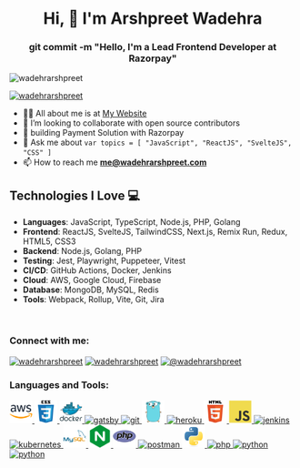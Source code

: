 <h1 align="center">Hi, 👋 I'm Arshpreet Wadehra</h1>
<h3 align="center">git commit -m "Hello, I'm a Lead Frontend Developer at Razorpay"</h3>


<p align="left"> <img src="https://komarev.com/ghpvc/?username=wadehrarshpreet&label=Profile%20views&color=0e75b6&style=flat" alt="wadehrarshpreet" /> </p>
<p align="left"> <a href="https://twitter.com/wadehrarshpreet" target="blank"><img src="https://img.shields.io/twitter/follow/wadehrarshpreet?logo=twitter&style=for-the-badge" alt="wadehrarshpreet" /></a> </p>

- 👨‍💻 All about me is at [My Website](https://wadehrarshpreet.com/)
- 👯 I’m looking to collaborate with open source contributors
- 🔨 building Payment Solution with Razorpay
- 💬 Ask me about ``` var topics = [ "JavaScript", "ReactJS", "SvelteJS", "CSS" ] ```
- 📫 How to reach me **me@wadehrarshpreet.com**

## Technologies I Love 💻
- **Languages**: JavaScript, TypeScript, Node.js, PHP, Golang
- **Frontend**: ReactJS, SvelteJS, TailwindCSS, Next.js, Remix Run, Redux, HTML5, CSS3
- **Backend**: Node.js, Golang, PHP
- **Testing**: Jest, Playwright, Puppeteer, Vitest
- **CI/CD**: GitHub Actions, Docker, Jenkins
- **Cloud**: AWS, Google Cloud, Firebase
- **Database**: MongoDB, MySQL, Redis
- **Tools**: Webpack, Rollup, Vite, Git, Jira



<br />

<h3 align="left">Connect with me:</h3>
<p align="left">
<a href="https://twitter.com/wadehrarshpreet" target="blank"><img align="center" src="https://raw.githubusercontent.com/rahuldkjain/github-profile-readme-generator/master/src/images/icons/Social/twitter.svg" alt="wadehrarshpreet" height="30" width="40" /></a>
<a href="https://linkedin.com/in/wadehrarshpreet" target="blank"><img align="center" src="https://raw.githubusercontent.com/rahuldkjain/github-profile-readme-generator/master/src/images/icons/Social/linked-in-alt.svg" alt="wadehrarshpreet" height="30" width="40" /></a>
<a href="https://medium.com/@wadehrarshpreet" target="blank"><img align="center" src="https://raw.githubusercontent.com/rahuldkjain/github-profile-readme-generator/master/src/images/icons/Social/medium.svg" alt="@wadehrarshpreet" height="30" width="40" /></a>
</p>

<h3 align="left">Languages and Tools:</h3>
<p align="left"> <a href="https://aws.amazon.com" target="_blank" rel="noreferrer"> <img src="https://raw.githubusercontent.com/devicons/devicon/master/icons/amazonwebservices/amazonwebservices-original-wordmark.svg" alt="aws" width="40" height="40"/> </a>  <a href="https://www.w3schools.com/css/" target="_blank" rel="noreferrer"> <img src="https://raw.githubusercontent.com/devicons/devicon/master/icons/css3/css3-original-wordmark.svg" alt="css3" width="40" height="40"/> </a> <a href="https://www.docker.com/" target="_blank" rel="noreferrer"> <img src="https://raw.githubusercontent.com/devicons/devicon/master/icons/docker/docker-original-wordmark.svg" alt="docker" width="40" height="40"/> </a> <a href="https://www.gatsbyjs.com/" target="_blank" rel="noreferrer"> <img src="https://www.vectorlogo.zone/logos/gatsbyjs/gatsbyjs-icon.svg" alt="gatsby" width="40" height="40"/> </a> <a href="https://git-scm.com/" target="_blank" rel="noreferrer"> <img src="https://www.vectorlogo.zone/logos/git-scm/git-scm-icon.svg" alt="git" width="40" height="40"/> </a> <a href="https://golang.org" target="_blank" rel="noreferrer"> <img src="https://raw.githubusercontent.com/devicons/devicon/master/icons/go/go-original.svg" alt="go" width="40" height="40"/> </a> <a href="https://heroku.com" target="_blank" rel="noreferrer"> <img src="https://www.vectorlogo.zone/logos/heroku/heroku-icon.svg" alt="heroku" width="40" height="40"/> </a> <a href="https://www.w3.org/html/" target="_blank" rel="noreferrer"> <img src="https://raw.githubusercontent.com/devicons/devicon/master/icons/html5/html5-original-wordmark.svg" alt="html5" width="40" height="40"/> </a> <a href="https://developer.mozilla.org/en-US/docs/Web/JavaScript" target="_blank" rel="noreferrer"> <img src="https://raw.githubusercontent.com/devicons/devicon/master/icons/javascript/javascript-original.svg" alt="javascript" width="40" height="40"/> </a> <a href="https://www.jenkins.io" target="_blank" rel="noreferrer"> <img src="https://www.vectorlogo.zone/logos/jenkins/jenkins-icon.svg" alt="jenkins" width="40" height="40"/> </a> <a href="https://kubernetes.io" target="_blank" rel="noreferrer"> <img src="https://www.vectorlogo.zone/logos/kubernetes/kubernetes-icon.svg" alt="kubernetes" width="40" height="40"/> </a> <a href="https://www.mysql.com/" target="_blank" rel="noreferrer"> <img src="https://raw.githubusercontent.com/devicons/devicon/master/icons/mysql/mysql-original-wordmark.svg" alt="mysql" width="40" height="40"/> </a> <a href="https://www.nginx.com" target="_blank" rel="noreferrer"> <img src="https://raw.githubusercontent.com/devicons/devicon/master/icons/nginx/nginx-original.svg" alt="nginx" width="40" height="40"/> </a> <a href="https://www.php.net" target="_blank" rel="noreferrer"> <img src="https://raw.githubusercontent.com/devicons/devicon/master/icons/php/php-original.svg" alt="php" width="40" height="40"/> </a> <a href="https://postman.com" target="_blank" rel="noreferrer"> <img src="https://www.vectorlogo.zone/logos/getpostman/getpostman-icon.svg" alt="postman" width="40" height="40"/> </a> <a href="https://www.python.org" target="_blank" rel="noreferrer"> <img src="https://raw.githubusercontent.com/devicons/devicon/master/icons/python/python-original.svg" alt="python" width="40" height="40"/> </a> <a href="https://reactjs.org/" target="_blank" rel="noreferrer"> <img src="https://upload.wikimedia.org/wikipedia/commons/thumb/a/a7/React-icon.svg/1200px-React-icon.svg.png" alt="php" width="40" height="40"/> </a> <a href="https://svelte.dev" target="_blank" rel="noreferrer"> <img src="https://svelte.dev/favicon.png" alt="python" width="40" height="40"/> </a>  <a href="https://www.typescriptlang.org/" target="_blank" rel="noreferrer"> <img src="https://upload.wikimedia.org/wikipedia/commons/thumb/4/4c/Typescript_logo_2020.svg/640px-Typescript_logo_2020.svg.png" alt="python" width="40" height="40"/> </a></p>



<!-- [![Github Stats](https://github-readme-stats.vercel.app/api?username=wadehrarshpreet&show_icons=true)](https://github.com/wadehrarshpreet) -->

<!-- <br /> -->

<!-- [![Top Langs](https://github-readme-stats.vercel.app/api/top-langs/?username=wadehrarshpreet&hide=html,css)](https://github.com/wadehrarshpreet) -->

